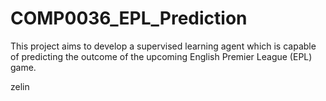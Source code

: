 # COMP0036_EPL_Prediction

This project aims to develop a supervised learning agent which is capable of predicting the outcome of the upcoming English Premier League (EPL) game.

zelin

